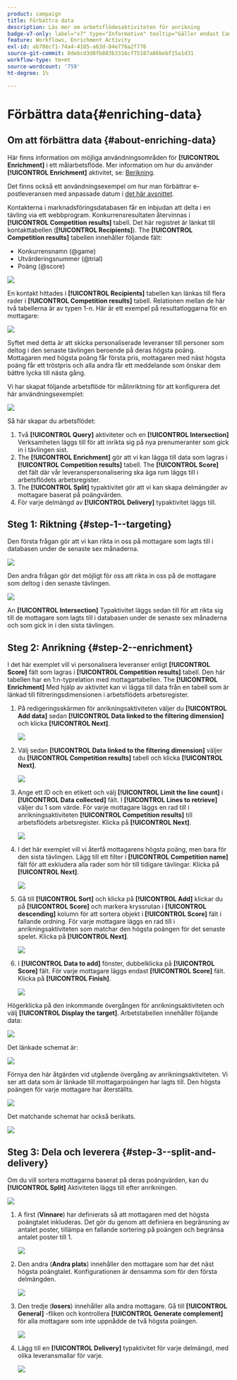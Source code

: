 ```yaml
---
product: campaign
title: Förbättra data
description: Läs mer om arbetsflödesaktiviteten för anrikning
badge-v7-only: label="v7" type="Informative" tooltip="Gäller endast Campaign Classic v7"
feature: Workflows, Enrichment Activity
exl-id: ab786cf1-74a4-4185-a63d-84e776a2f776
source-git-commit: 8debcd3d8fb883b3316cf75187a86bebf15a1d31
workflow-type: tm+mt
source-wordcount: '759'
ht-degree: 1%

---
```


# Förbättra data{#enriching-data}



## Om att förbättra data {#about-enriching-data}

Här finns information om möjliga användningsområden för **[!UICONTROL Enrichment]** i ett målarbetsflöde. Mer information om hur du använder **[!UICONTROL Enrichment]** aktivitet, se: [Berikning](enrichment.md).

Det finns också ett användningsexempel om hur man förbättrar e-postleveransen med anpassade datum i [det här avsnittet](email-enrichment-with-custom-date-fields.md).

Kontakterna i marknadsföringsdatabasen får en inbjudan att delta i en tävling via ett webbprogram. Konkurrensresultaten återvinnas i **[!UICONTROL Competition results]** tabell. Det här registret är länkat till kontakttabellen (**[!UICONTROL Recipients]**). The **[!UICONTROL Competition results]** tabellen innehåller följande fält:

* Konkurrensnamn (@game)
* Utvärderingsnummer (@trial)
* Poäng (@score)

![](assets/uc1_enrich_1.png)

En kontakt hittades i **[!UICONTROL Recipients]** tabellen kan länkas till flera rader i **[!UICONTROL Competition results]** tabell. Relationen mellan de här två tabellerna är av typen 1-n. Här är ett exempel på resultatloggarna för en mottagare:

![](assets/uc1_enrich_2.png)

Syftet med detta är att skicka personaliserade leveranser till personer som deltog i den senaste tävlingen beroende på deras högsta poäng. Mottagaren med högsta poäng får första pris, mottagaren med näst högsta poäng får ett tröstpris och alla andra får ett meddelande som önskar dem bättre lycka till nästa gång.

Vi har skapat följande arbetsflöde för målinriktning för att konfigurera det här användningsexemplet:

![](assets/uc1_enrich_3.png)

Så här skapar du arbetsflödet:

1. Två **[!UICONTROL Query]** aktiviteter och en **[!UICONTROL Intersection]** Verksamheten läggs till för att inrikta sig på nya prenumeranter som gick in i tävlingen sist.
1. The **[!UICONTROL Enrichment]** gör att vi kan lägga till data som lagras i **[!UICONTROL Competition results]** tabell. The **[!UICONTROL Score]** det fält där vår leveranspersonalisering ska äga rum läggs till i arbetsflödets arbetsregister.
1. The **[!UICONTROL Split]** typaktivitet gör att vi kan skapa delmängder av mottagare baserat på poängvärden.
1. För varje delmängd av **[!UICONTROL Delivery]** typaktivitet läggs till.

## Steg 1: Riktning {#step-1--targeting}

Den första frågan gör att vi kan rikta in oss på mottagare som lagts till i databasen under de senaste sex månaderna.

![](assets/uc1_enrich_4.png)

Den andra frågan gör det möjligt för oss att rikta in oss på de mottagare som deltog i den senaste tävlingen.

![](assets/uc1_enrich_5.png)

An **[!UICONTROL Intersection]** Typaktivitet läggs sedan till för att rikta sig till de mottagare som lagts till i databasen under de senaste sex månaderna och som gick in i den sista tävlingen.

## Steg 2: Anrikning {#step-2--enrichment}

I det här exemplet vill vi personalisera leveranser enligt **[!UICONTROL Score]** fält som lagras i **[!UICONTROL Competition results]** tabell. Den här tabellen har en 1:n-typrelation med mottagartabellen. The **[!UICONTROL Enrichment]** Med hjälp av aktivitet kan vi lägga till data från en tabell som är länkad till filtreringsdimensionen i arbetsflödets arbetsregister.

1. På redigeringsskärmen för anrikningsaktiviteten väljer du **[!UICONTROL Add data]** sedan **[!UICONTROL Data linked to the filtering dimension]** och klicka **[!UICONTROL Next]**.

   ![](assets/uc1_enrich_6.png)

1. Välj sedan **[!UICONTROL Data linked to the filtering dimension]** väljer du **[!UICONTROL Competition results]** tabell och klicka **[!UICONTROL Next]**.

   ![](assets/uc1_enrich_7.png)

1. Ange ett ID och en etikett och välj **[!UICONTROL Limit the line count]** i **[!UICONTROL Data collected]** fält. I **[!UICONTROL Lines to retrieve]** väljer du 1 som värde. För varje mottagare läggs en rad till i anrikningsaktiviteten **[!UICONTROL Competition results]** till arbetsflödets arbetsregister. Klicka på **[!UICONTROL Next]**.

   ![](assets/uc1_enrich_8.png)

1. I det här exemplet vill vi återfå mottagarens högsta poäng, men bara för den sista tävlingen. Lägg till ett filter i **[!UICONTROL Competition name]** fält för att exkludera alla rader som hör till tidigare tävlingar. Klicka på **[!UICONTROL Next]**.

   ![](assets/uc1_enrich_9.png)

1. Gå till **[!UICONTROL Sort]** och klicka på **[!UICONTROL Add]** klickar du på **[!UICONTROL Score]** och markera kryssrutan i **[!UICONTROL descending]** kolumn för att sortera objekt i **[!UICONTROL Score]** fält i fallande ordning. För varje mottagare läggs en rad till i anrikningsaktiviteten som matchar den högsta poängen för det senaste spelet. Klicka på **[!UICONTROL Next]**.

   ![](assets/uc1_enrich_10.png)

1. I **[!UICONTROL Data to add]** fönster, dubbelklicka på **[!UICONTROL Score]** fält. För varje mottagare läggs endast **[!UICONTROL Score]** fält. Klicka på **[!UICONTROL Finish]**.

   ![](assets/uc1_enrich_11.png)

Högerklicka på den inkommande övergången för anrikningsaktiviteten och välj **[!UICONTROL Display the target]**. Arbetstabellen innehåller följande data:

![](assets/uc1_enrich_13.png)

Det länkade schemat är:

![](assets/uc1_enrich_15.png)

Förnya den här åtgärden vid utgående övergång av anrikningsaktiviteten. Vi ser att data som är länkade till mottagarpoängen har lagts till. Den högsta poängen för varje mottagare har återställts.

![](assets/uc1_enrich_12.png)

Det matchande schemat har också berikats.

![](assets/uc1_enrich_14.png)

## Steg 3: Dela och leverera {#step-3--split-and-delivery}

Om du vill sortera mottagarna baserat på deras poängvärden, kan du **[!UICONTROL Split]** Aktiviteten läggs till efter anrikningen.

![](assets/uc1_enrich_18.png)

1. A first (**Vinnare**) har definierats så att mottagaren med det högsta poängtalet inkluderas. Det gör du genom att definiera en begränsning av antalet poster, tillämpa en fallande sortering på poängen och begränsa antalet poster till 1.

   ![](assets/uc1_enrich_16.png)

1. Den andra (**Andra plats**) innehåller den mottagare som har det näst högsta poängtalet. Konfigurationen är densamma som för den första delmängden.

   ![](assets/uc1_enrich_17.png)

1. Den tredje (**losers**) innehåller alla andra mottagare. Gå till **[!UICONTROL General]** -fliken och kontrollera **[!UICONTROL Generate complement]** för alla mottagare som inte uppnådde de två högsta poängen.

   ![](assets/uc1_enrich_19.png)

1. Lägg till en **[!UICONTROL Delivery]** typaktivitet för varje delmängd, med olika leveransmallar för varje.

   ![](assets/uc1_enrich_20.png)
